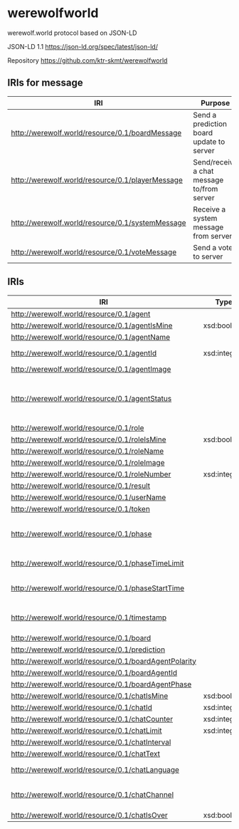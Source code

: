 # werewolfworld
werewolf.world protocol based on JSON-LD

JSON-LD 1.1
https://json-ld.org/spec/latest/json-ld/

Repository
https://github.com/ktr-skmt/werewolfworld

## IRIs for message

|IRI|Purpose|
---|---
|http://werewolf.world/resource/0.1/boardMessage|Send a prediction board update to server|
|http://werewolf.world/resource/0.1/playerMessage|Send/receive a chat message to/from server|
|http://werewolf.world/resource/0.1/systemMessage|Receive a system message from server|
|http://werewolf.world/resource/0.1/voteMessage|Send a vote to server|


## IRIs

|IRI|Type|Values|
---|---|---
|http://werewolf.world/resource/0.1/agent|||
|http://werewolf.world/resource/0.1/agentIsMine|xsd:boolean|true, false|
|http://werewolf.world/resource/0.1/agentName|||
|http://werewolf.world/resource/0.1/agentId|xsd:integer|-1 <= (-1 means master)|
|http://werewolf.world/resource/0.1/agentImage|||
|http://werewolf.world/resource/0.1/agentStatus||'alive', 'dead', 'death by execution', 'death by werewolf attack', 'death by fear', 'unnatural death'|
|http://werewolf.world/resource/0.1/role|||
|http://werewolf.world/resource/0.1/roleIsMine|xsd:boolean|true, false|
|http://werewolf.world/resource/0.1/roleName|||
|http://werewolf.world/resource/0.1/roleImage|||
|http://werewolf.world/resource/0.1/roleNumber|xsd:integer|0 <=, <= 7|
|http://werewolf.world/resource/0.1/result||'win', 'lose'|
|http://werewolf.world/resource/0.1/userName|||
|http://werewolf.world/resource/0.1/token|||
|http://werewolf.world/resource/0.1/phase||'{n} day conversation', '{n} day vote', '{n} day night', 'results', 'post mortem'|
|http://werewolf.world/resource/0.1/phaseTimeLimit||'none', or such as '10m', '3m'|
|http://werewolf.world/resource/0.1/phaseStartTime||2007-12-03T10:15:30.000Z-09:00[Asia/Tokyo]|
|http://werewolf.world/resource/0.1/timestamp||2007-12-03T10:15:30.000Z-09:00[Asia/Tokyo]|
|http://werewolf.world/resource/0.1/board|||
|http://werewolf.world/resource/0.1/prediction||'?','Δ','O','X'|
|http://werewolf.world/resource/0.1/boardAgentPolarity||'positive', 'negative'|
|http://werewolf.world/resource/0.1/boardAgentId||0 <=|
|http://werewolf.world/resource/0.1/boardAgentPhase|||
|http://werewolf.world/resource/0.1/chatIsMine|xsd:boolean|true, false|
|http://werewolf.world/resource/0.1/chatId|xsd:integer|1<=|
|http://werewolf.world/resource/0.1/chatCounter|xsd:integer|0<=, <=chatCounter|
|http://werewolf.world/resource/0.1/chatLimit|xsd:integer|1<=|
|http://werewolf.world/resource/0.1/chatInterval||such as '5s'|
|http://werewolf.world/resource/0.1/chatText|||
|http://werewolf.world/resource/0.1/chatLanguage||'en', 'ja', etc. ([java.util.Locale.toString](https://docs.oracle.com/javase/9/docs/api/java/util/Locale.html#toString--))|
|http://werewolf.world/resource/0.1/chatChannel||'public', 'private', 'limited', 'master', 'grave'|
|http://werewolf.world/resource/0.1/chatIsOver|xsd:boolean|true, false|

